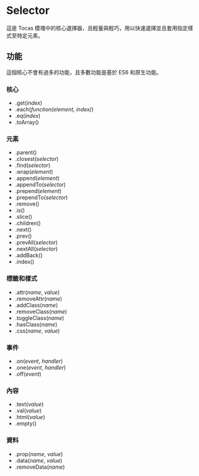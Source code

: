 # Selector

這是 Tocas 模塊中的核心選擇器，且輕量與輕巧，用以快速選擇並且套用指定樣式至特定元素。

## 功能

這個核心不會有過多的功能，且多數功能是基於 ES6 和原生功能。

### 核心

* .get(*index*)
* .each(*function(element, index)*)
* .eq(*index*)
* .toArray()

### 元素

* .parent()
* .closest(*selector*)
* .find(*selector*)
* .wrap(*element*)
* .append(*element*)
* .appendTo(*selector*)
* .prepend(*element*)
* .prependTo(*selector*)
* .remove()
* .is()
* .slice()
* .children()
* .next()
* .prev()
* .prevAll(*selector*)
* .nextAll(*selector*)
* .addBack()
* .index()

### 標籤和樣式

* .attr(*name*, *value*)
* .removeAttr(*name*)
* .addClass(*name*)
* .removeClass(*name*)
* .toggleClass(*name*)
* .hasClass(*name*)
* .css(*name*, *value*)

### 事件

* .on(*event*, *handler*)
* .one(*event*, *handler*)
* .off(*event*)

### 內容

* .text(*value*)
* .val(*value*)
* .html(*value*)
* .empty()

### 資料

* .prop(*name*, *value*)
* .data(*name*, *value*)
* .removeData(*name*)